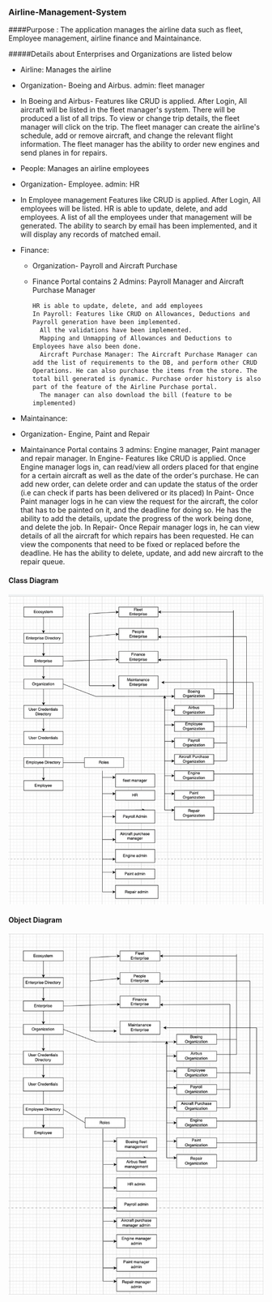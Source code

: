 ### Airline-Management-System

####Purpose :
The application manages the airline data such as fleet, Employee management, airline finance and Maintainance.

#####Details about Enterprises and Organizations are listed below

- Airline: Manages the airline
 - Organization- Boeing and Airbus.  admin: fleet manager
 - In Boeing and Airbus- 
		Features like CRUD is applied. After Login, All aircraft will be listed in the fleet manager's system. There will be produced a list of all trips.
		To view or change trip details, the fleet manager will click on the trip.
		The fleet manager can create the airline's schedule, add or remove aircraft, and change the relevant flight information.
		The fleet manager has the ability to order new engines and send planes in for repairs.


- People: Manages an airline employees
 - Organization- Employee. admin: HR
 - In Employee management
 Features like CRUD is applied. After Login, All employees will be listed.
        HR is able to update, delete, and add employees.
        A list of all the employees under that management will be generated.
        The ability to search by email has been implemented, and it will display any records of matched email.

- Finance:
	- Organization- Payroll and Aircraft Purchase
	- Finance Portal contains 2 Admins: Payroll Manager and Aircraft Purchase Manager
	
      	  HR is able to update, delete, and add employees
      	  In Payroll: Features like CRUD on Allowances, Deductions and Payroll generation have been implemented. 
			All the validations have been implemented.
			Mapping and Unmapping of Allowances and Deductions to Employees have also been done.
			Aircraft Purchase Manager: The Aircraft Purchase Manager can add the list of requirements to the DB, and perform other CRUD Operations. He can also purchase the items from the store. The total bill generated is dynamic. Purchase order history is also part of the feature of the Airline Purchase portal.
			The manager can also download the bill (feature to be implemented)

- Maintainance:
 - Organization- Engine, Paint and Repair
 - Maintainance Portal contains 3 admins: Engine manager, Paint manager and repair manager.
		In Engine- Features like CRUD is applied. Once Engine manager logs in, can read/view all orders placed for that engine for a certain aircraft as well as the date of the order's purchase. 
		He can add new order, can delete order and can update the status of the order (i.e can check if parts has been delivered or its placed)
		In Paint- Once Paint manager logs in he can view the request for the aircraft, the color that has to be painted on it, and the deadline for doing so. 
		He has the ability to add the details, update the progress of the work being done, and delete the job.
		In Repair- Once Repair manager logs in, he can view details of all the aircraft for which repairs has been requested.
		He can view the components that need to be fixed or replaced before the deadline.
		He has the ability to delete, update, and add new aircraft to the repair queue.


#### Class Diagram
![Class Diagram](./Class.png "Class Diagram")

#### Object Diagram
![Object Diagram](./Object.jpeg "Class Diagram")